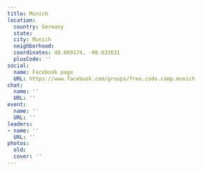 ```yaml
---
title: Munich
location:
  country: Germany
  state: 
  city: Munich
  neighborhood: 
  coordinates: 48.669174, -98.832631
  plusCode: ''
social:
  name: Facebook page
  URL: https://www.facebook.com/groups/free.code.camp.munich
chat:
  name: ''
  URL: ''
event:
  name: ''
  URL: ''
leaders:
- name: ''
  URL: ''
photos:
  old: 
  cover: ''
---
```

